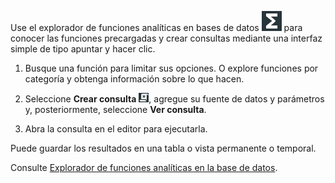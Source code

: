 Use el explorador de funciones analíticas en bases de datos ![Icono de editor SQL](Images/vxh1684731330989.svg) para conocer las funciones precargadas y crear consultas mediante una interfaz simple de tipo apuntar y hacer clic.

1.  Busque una función para limitar sus opciones. O explore funciones por categoría y obtenga información sobre lo que hacen.


1.  Seleccione **Crear consulta** ![Build query icon](Images/nsa1692141328702.png), agregue su fuente de datos y parámetros y, posteriormente, seleccione **Ver consulta**.


1.  Abra la consulta en el editor para ejecutarla.


Puede guardar los resultados en una tabla o vista permanente o temporal.

Consulte [Explorador de funciones analíticas en la base de datos](https://docs.teradata.com/access/sources/dita/topic?dita:topicPath=vot1684158652679.dita&utm_source=console&utm_medium=iph).

